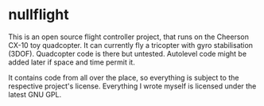 nullflight
==========


This is an open source flight controller project, that runs on the Cheerson CX-10 toy quadcopter.
It can currently fly a tricopter with gyro stabilisation (3DOF). Quadcopter code is there but
untested. Autolevel code might be added later if space and time permit it.

It contains code from all over the place, so everything is subject to the respective project's license.
Everything I wrote myself is licensed under the latest GNU GPL.

